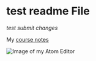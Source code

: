 # test readme File
*test submit changes*

My [course notes](./notes.txt)

![Image of my Atom Editor](./images/screenshot)
